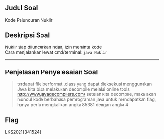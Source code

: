## Judul Soal
Kode Peluncuran Nuklir

## Deskripsi Soal
Nuklir siap diluncurkan ndan, izin meminta kode. <br>
Cara menjalankan lewat cmd/terminal: `java Nuklir`

---
## Penjelasan Penyelesaian Soal

> terdapat file berformat .class yang dapat dieksekusi menggunakan Java
> kita bisa melakukan decompile melalui online tools http://www.javadecompilers.com/
> setelah kita decompile, maka akan muncul kode berbahasa pemrograman java
> untuk mendapatkan flag, hanya perlu mengkalikan angka 85381 dengan angka 4

## Flag
LKS2021{341524}